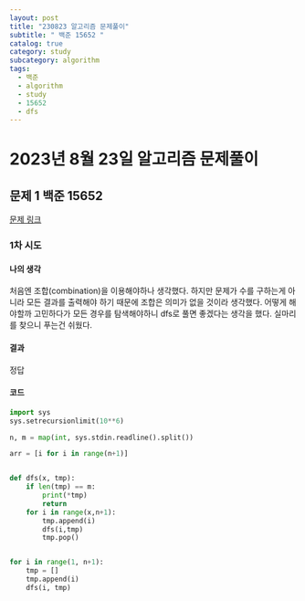 ```yaml
---
layout: post
title: "230823 알고리즘 문제풀이"
subtitle: " 백준 15652 "
catalog: true
category: study
subcategory: algorithm
tags:
  - 백준
  - algorithm
  - study
  - 15652
  - dfs
---
```


# 2023년 8월 23일 알고리즘 문제풀이

## 문제 1 백준 15652

[문제 링크](https://www.acmicpc.net/problem/15652)

### 1차 시도

#### 나의 생각

처음엔 조합(combination)을 이용해야하나 생각했다. 하지만 문제가 수를 구하는게 아니라 모든 결과를 출력해야 하기 때문에 조합은 의미가 없을 것이라 생각했다. 어떻게 해야할까 고민하다가 모든 경우를 탐색해야하니 dfs로 풀면 좋겠다는 생각을 했다. 실마리를 찾으니 푸는건 쉬웠다.

#### 결과

정답

#### 코드

```python
import sys
sys.setrecursionlimit(10**6)

n, m = map(int, sys.stdin.readline().split())

arr = [i for i in range(n+1)]


def dfs(x, tmp):
    if len(tmp) == m:
        print(*tmp)
        return
    for i in range(x,n+1):
        tmp.append(i)
        dfs(i,tmp)
        tmp.pop()


for i in range(1, n+1):
    tmp = []
    tmp.append(i)
    dfs(i, tmp)
```
